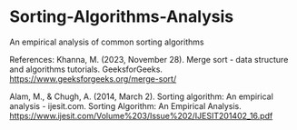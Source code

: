 # Sorting-Algorithms-Analysis
An empirical analysis of common sorting algorithms




References:
Khanna, M. (2023, November 28). Merge sort - data structure and algorithms tutorials. GeeksforGeeks. 
  https://www.geeksforgeeks.org/merge-sort/ 

Alam, M., & Chugh, A. (2014, March 2). Sorting algorithm: An empirical analysis - ijesit.com. Sorting Algorithm: An Empirical Analysis. 
  https://www.ijesit.com/Volume%203/Issue%202/IJESIT201402_16.pdf 
